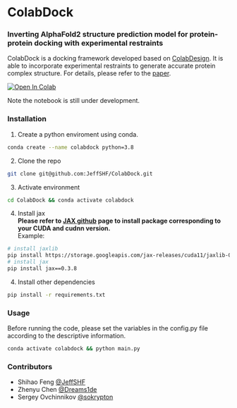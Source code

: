 # ColabDock
### Inverting AlphaFold2 structure prediction model for protein-protein docking with experimental restraints

ColabDock is a docking framework developed based on [ColabDesign](https://github.com/sokrypton/ColabDesign.git). It is able to incorporate experimental restraints to generate accurate protein complex structure. For details, please refer to the [paper](https://doi.org/10.1101/2023.07.04.547599).

<a href="https://colab.research.google.com/github/JeffSHF/ColabDock/blob/dev/ColabDock.ipynb">
  <img src="https://colab.research.google.com/assets/colab-badge.svg" alt="Open In Colab"/>
</a>

Note the notebook is still under development.

### Installation
1. Create a python enviroment using conda.
```bash
conda create --name colabdock python=3.8
```
2. Clone the repo
```bash
git clone git@github.com:JeffSHF/ColabDock.git
```
3. Activate environment
```bash
cd ColabDock && conda activate colabdock
```
4. Install jax  
<b>Please refer to [JAX github](https://github.com/google/jax) page to install package corresponding to your CUDA and cudnn version.</b>  
Example:
```bash
# install jaxlib
pip install https://storage.googleapis.com/jax-releases/cuda11/jaxlib-0.3.8+cuda11.cudnn805-cp38-none-manylinux2014_x86_64.whl
# install jax
pip install jax==0.3.8
```

4. Install other dependencies
```bash
pip install -r requirements.txt
```

### Usage
Before running the code, please set the variables in the config.py file according to the descriptive information.
```bash
conda activate colabdock && python main.py
```

### Contributors
- Shihao Feng [@JeffSHF](https://github.com/JeffSHF)
- Zhenyu Chen [@Dreams1de](https://github.com/Dreams1de)
- Sergey Ovchinnikov [@sokrypton](https://github.com/sokrypton)

